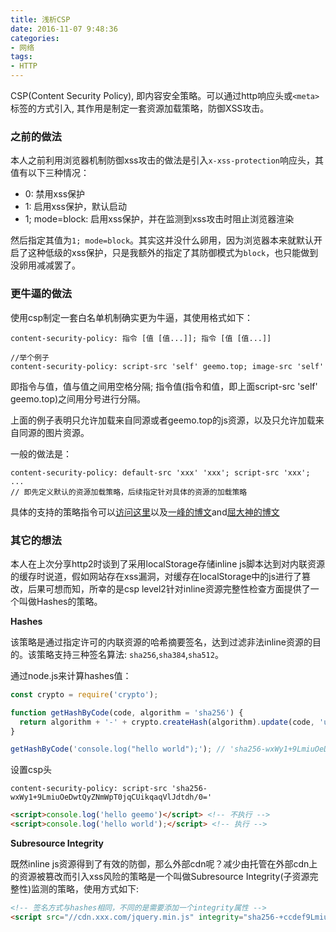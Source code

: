 ```yaml
---
title: 浅析CSP
date: 2016-11-07 9:48:36
categories: 
- 网络
tags: 
- HTTP 
---
```


CSP(Content Security Policy), 即内容安全策略。可以通过http响应头或`<meta>`标签的方式引入, 其作用是制定一套资源加载策略，防御XSS攻击。

<!-- more -->

### **之前的做法**

本人之前利用浏览器机制防御xss攻击的做法是引入`x-xss-protection`响应头，其值有以下三种情况：
- 0: 禁用xss保护
- 1: 启用xss保护，默认启动
- 1; mode=block: 启用xss保护，并在监测到xss攻击时阻止浏览器渲染

然后指定其值为`1; mode=block`。其实这并没什么卵用，因为浏览器本来就默认开启了这种低级的xss保护，只是我额外的指定了其防御模式为`block`，也只能做到没卵用减减罢了。

### **更牛逼的做法**

使用csp制定一套白名单机制确实更为牛逼，其使用格式如下：

```
content-security-policy: 指令 [值 [值...]]; 指令 [值 [值...]]

//举个例子
content-security-policy: script-src 'self' geemo.top; image-src 'self'
```
即指令与值，值与值之间用空格分隔; 指令值(指令和值，即上面script-src 'self' geemo.top)之间用分号进行分隔。

上面的例子表明只允许加载来自同源或者geemo.top的js资源，以及只允许加载来自同源的图片资源。

一般的做法是：
```
content-security-policy: default-src 'xxx' 'xxx'; script-src 'xxx'; ...
// 即先定义默认的资源加载策略，后续指定针对具体的资源的加载策略
```

具体的支持的策略指令可以[访问这里](https://developer.mozilla.org/en-US/docs/Web/Security/CSP/CSP_policy_directives)以及[一峰的博文](http://www.ruanyifeng.com/blog/2016/09/csp.html)and[屈大神的博文](https://imququ.com/post/content-security-policy-reference.html)

### **其它的想法**

本人在上次分享http2时谈到了采用localStorage存储inline js脚本达到对内联资源的缓存时说道，假如网站存在xss漏洞，对缓存在localStorage中的js进行了篡改，后果可想而知，所幸的是csp level2针对inline资源完整性检查方面提供了一个叫做Hashes的策略。

**Hashes**

该策略是通过指定许可的内联资源的哈希摘要签名，达到过滤非法inline资源的目的。该策略支持三种签名算法: `sha256`,`sha384`,`sha512`。

通过node.js来计算hashes值：
```js
const crypto = require('crypto');

function getHashByCode(code, algorithm = 'sha256') {
  return algorithm + '-' + crypto.createHash(algorithm).update(code, 'utf8').digest("base64");
}

getHashByCode('console.log("hello world");'); // 'sha256-wxWy1+9LmiuOeDwtQyZNmWpT0jqCUikqaqVlJdtdh/0='
```

设置csp头
```
content-security-policy: script-src 'sha256-wxWy1+9LmiuOeDwtQyZNmWpT0jqCUikqaqVlJdtdh/0='
```

```html
<script>console.log('hello geemo')</script> <!-- 不执行 -->
<script>console.log('hello world');</script> <!-- 执行 -->
```

**Subresource Integrity**

既然inline js资源得到了有效的防御，那么外部cdn呢？减少由托管在外部cdn上的资源被篡改而引入xss风险的策略是一个叫做Subresource Integrity(子资源完整性)监测的策略，使用方式如下:

```html
<!-- 签名方式与hashes相同，不同的是需要添加一个integrity属性 -->
<script src="//cdn.xxx.com/jquery.min.js" integrity="sha256-+ccdef9LmiuOeDwtQyZNmWpT0jqCUikqaqVlJdtdh/0="></script>
```
